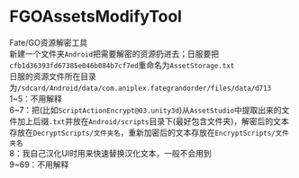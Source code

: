 # FGOAssetsModifyTool
Fate/GO资源解密工具  
新建一个文件夹`Android`把需要解密的资源扔进去；日服要把`cfb1d36393fd67385e046b084b7cf7ed`重命名为`AssetStorage.txt`  
日服的资源文件所在目录为`/sdcard/Android/data/com.aniplex.fategrandorder/files/data/d713`  
1\~5：不用解释  
6\~7：把(比如`ScriptActionEncrypt@03.unity3d`)从`AssetStudio`中提取出来的文件加上后缀`.txt`并放在`Android/scripts`目录下(最好包含文件夹)，解密后的文本存放在`DecryptScripts/文件夹名`，重新加密后的文本存放在`EncryptScripts/文件夹名`  
8：我自己汉化UI时用来快速替换汉化文本，一般不会用到  
9\~69：不用解释
